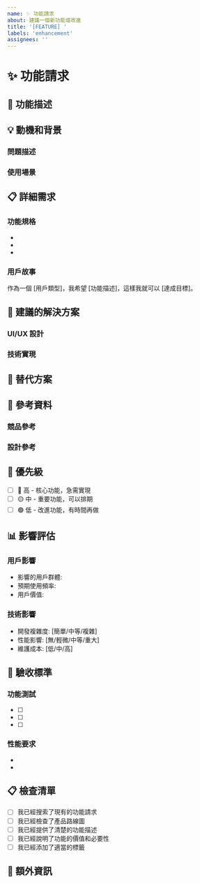 ```yaml
---
name: ✨ 功能請求
about: 建議一個新功能或改進
title: '[FEATURE] '
labels: 'enhancement'
assignees: ''
---
```


# ✨ 功能請求

## 🎯 功能描述
<!-- 清楚簡潔地描述您想要的功能 -->

## 💡 動機和背景
<!-- 請描述為什麼需要這個功能，它解決了什麼問題 -->

### 問題描述
<!-- 您遇到了什麼問題？ -->

### 使用場景
<!-- 在什麼情況下會使用這個功能？ -->

## 📋 詳細需求
<!-- 詳細描述功能的具體需求 -->

### 功能規格
- 
- 
- 

### 用戶故事
作為一個 [用戶類型]，我希望 [功能描述]，這樣我就可以 [達成目標]。

## 🎨 建議的解決方案
<!-- 描述您希望如何實現這個功能 -->

### UI/UX 設計
<!-- 如果涉及界面變更，請描述或提供設計稿 -->

### 技術實現
<!-- 如果您有技術建議，請在此描述 -->

## 🔄 替代方案
<!-- 描述您考慮過的任何替代解決方案或功能 -->

## 📸 參考資料
<!-- 添加任何有助於解釋功能請求的截圖、連結或參考資料 -->

### 競品參考
<!-- 如果其他產品有類似功能，請提供參考 -->

### 設計參考
<!-- 任何設計靈感或參考 -->

## 🚀 優先級
<!-- 請選擇此功能的優先級 -->
- [ ] 🔴 高 - 核心功能，急需實現
- [ ] 🟡 中 - 重要功能，可以排期
- [ ] 🟢 低 - 改進功能，有時間再做

## 📊 影響評估
<!-- 評估此功能對系統的影響 -->

### 用戶影響
- 影響的用戶群體: 
- 預期使用頻率: 
- 用戶價值: 

### 技術影響
- 開發複雜度: [簡單/中等/複雜]
- 性能影響: [無/輕微/中等/重大]
- 維護成本: [低/中/高]

## 🧪 驗收標準
<!-- 描述如何驗證功能是否正確實現 -->

### 功能測試
- [ ] 
- [ ] 
- [ ] 

### 性能要求
- 
- 

## 📋 檢查清單
- [ ] 我已經搜索了現有的功能請求
- [ ] 我已經檢查了產品路線圖
- [ ] 我已經提供了清楚的功能描述
- [ ] 我已經說明了功能的價值和必要性
- [ ] 我已經添加了適當的標籤

## 💬 額外資訊
<!-- 任何其他有助於理解此功能請求的資訊 -->
